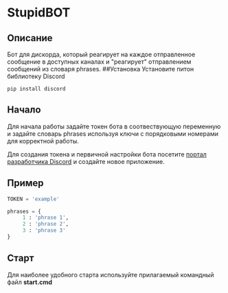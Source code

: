 # StupidBOT
## Описание 
Бот для дискорда, который реагирует на каждое отправленное сообщение 
в доступных каналах и "реагирует" отправлением сообщений из 
словаря phrases.
##Установка
Установите питон библиотеку Discord
```
pip install discord
```
## Начало
Для начала работы задайте токен бота в соотвествующую переменную и
задайте словарь phrases используя ключи с порядковыми номерами для
корректной работы.

Для создания токена и первичной настройки  бота посетите [портал разработчика Discord](https://discord.com/developers/applications)
и создайте новое приложение.
## Пример 
```python
TOKEN = 'example'
```
```python
phrases = {
     1 : 'phrase 1',
     2 : 'phrase 2',
     3 : 'phrase 3'
}
```
## Старт
Для наиболее удобного старта используйте прилагаемый командный файл **start.cmd**

